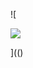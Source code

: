 ![

<img src= x onerror="../../../../../../../img/onload/../../r89shi/r89shi.github.io/blob/master/teste.js">

](()
